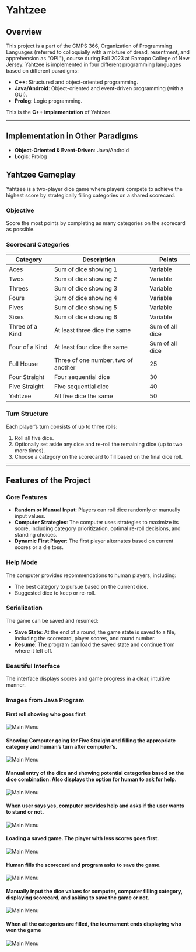 # Yahtzee

## Overview
This project is a part of the CMPS 366, Organization of Programming Languages (referred to colloquially with a mixture of dread, resentment, and apprehension as "OPL"), course during Fall 2023 at Ramapo College of New Jersey. Yahtzee is implemented in four different programming languages based on different paradigms:  
- **C++**: Structured and object-oriented programming.   
- **Java/Android**: Object-oriented and event-driven programming (with a GUI).  
- **Prolog**: Logic programming.  

This is the **C++ implementation** of Yahtzee.

---

## Implementation in Other Paradigms
- **Object-Oriented & Event-Driven**: Java/Android  
- **Logic**: Prolog  

## Yahtzee Gameplay
Yahtzee is a two-player dice game where players compete to achieve the highest score by strategically filling categories on a shared scorecard.

### Objective
Score the most points by completing as many categories on the scorecard as possible.

### Scorecard Categories
| **Category**         | **Description**                          | **Points**            |
|-----------------------|------------------------------------------|-----------------------|
| Aces                 | Sum of dice showing 1                   | Variable             |
| Twos                 | Sum of dice showing 2                   | Variable             |
| Threes               | Sum of dice showing 3                   | Variable             |
| Fours                | Sum of dice showing 4                   | Variable             |
| Fives                | Sum of dice showing 5                   | Variable             |
| Sixes                | Sum of dice showing 6                   | Variable             |
| Three of a Kind      | At least three dice the same             | Sum of all dice      |
| Four of a Kind       | At least four dice the same              | Sum of all dice      |
| Full House           | Three of one number, two of another      | 25                   |
| Four Straight        | Four sequential dice                    | 30                   |
| Five Straight        | Five sequential dice                    | 40                   |
| Yahtzee              | All five dice the same                  | 50                   |

### Turn Structure
Each player’s turn consists of up to three rolls:
1. Roll all five dice.
2. Optionally set aside any dice and re-roll the remaining dice (up to two more times).
3. Choose a category on the scorecard to fill based on the final dice roll.

---

## Features of the Project

### Core Features
- **Random or Manual Input**: Players can roll dice randomly or manually input values.
- **Computer Strategies**: The computer uses strategies to maximize its score, including category prioritization, optimal re-roll decisions, and standing choices.
- **Dynamic First Player**: The first player alternates based on current scores or a die toss.

### Help Mode
The computer provides recommendations to human players, including:
- The best category to pursue based on the current dice.
- Suggested dice to keep or re-roll.

### Serialization
The game can be saved and resumed:
- **Save State**: At the end of a round, the game state is saved to a file, including the scorecard, player scores, and round number.
- **Resume**: The program can load the saved state and continue from where it left off.



### Beautiful Interface
The interface displays scores and game progress in a clear, intuitive manner.

### Images from Java Program

#### First roll showing who goes first
![Main Menu](images/Picture1.png)

#### Showing Computer going for Five Straight and filling the appropriate category and human’s turn after computer’s.
![Main Menu](images/Picture2.png)

#### Manual entry of the dice and showing potential categories based on the dice combination. Also displays the option for human to ask for help.
![Main Menu](images/Picture3.png)

#### When user says yes, computer provides help and asks if the user wants to stand or not.
![Main Menu](images/Picture4.png)

#### Loading a saved game. The player with less scores goes first. 
![Main Menu](images/Picture5.png)

#### Human fills the scorecard and program asks to save the game.
![Main Menu](images/Picture6.png)

#### Manually input the dice values for computer, computer filling category, displaying scorecard, and asking to save the game or not.
![Main Menu](images/Picture7.png)

#### When all the categories are filled, the tournament ends displaying who won the game
![Main Menu](images/Picture8.png)


